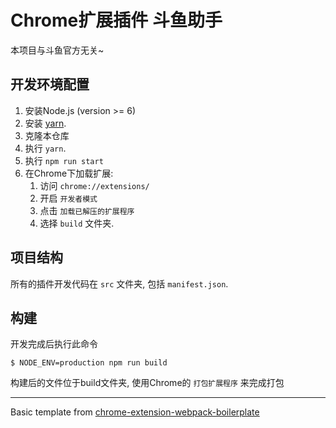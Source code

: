 # Chrome扩展插件 斗鱼助手

本项目与斗鱼官方无关~

## 开发环境配置
1. 安装Node.js (version >= 6)
2. 安装 [yarn](https://yarnpkg.com/lang/en/docs/install/).
3. 克隆本仓库
4. 执行 `yarn`.
5. 执行 `npm run start`
6. 在Chrome下加载扩展:
    1. 访问 `chrome://extensions/`
    2. 开启 `开发者模式`
    3. 点击 `加载已解压的扩展程序`
    4. 选择 `build` 文件夹.

## 项目结构
所有的插件开发代码在 `src` 文件夹, 包括 `manifest.json`.

## 构建
开发完成后执行此命令

```
$ NODE_ENV=production npm run build
```
构建后的文件位于build文件夹, 使用Chrome的 `打包扩展程序` 来完成打包

-------------
Basic template from [chrome-extension-webpack-boilerplate](https://github.com/samuelsimoes/chrome-extension-webpack-boilerplate)
